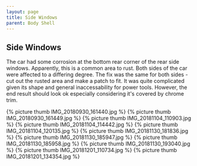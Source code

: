 ```yaml
---
layout: page
title: Side Windows
parent: Body Shell
---
```

## Side Windows

The car had some corrosion at the bottom rear corner of the rear side windows. Apparently, this is a common area to rust. Both sides of the car were affected to a differing degree. The fix was the same for both sides - cut out the rusted area and make a patch to fit. It was quite complicated given its shape and general inaccessability for power tools. However, the end result should look ok especially considering it's covered by chrome trim.

{% picture thumb IMG_20180930_161440.jpg %}
{% picture thumb IMG_20180930_161449.jpg %}
{% picture thumb IMG_20181104_110903.jpg %}
{% picture thumb IMG_20181104_114442.jpg %}
{% picture thumb IMG_20181104_120135.jpg %}
{% picture thumb IMG_20181130_181836.jpg %}
{% picture thumb IMG_20181130_185947.jpg %}
{% picture thumb IMG_20181130_185958.jpg %}
{% picture thumb IMG_20181130_193040.jpg %}
{% picture thumb IMG_20181201_110734.jpg %}
{% picture thumb IMG_20181201_134354.jpg %}
